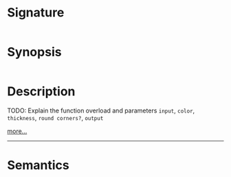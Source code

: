 # Signature
```vikid-signature
```

# Synopsis
```vikid-synopsis
```

# Description
TODO: Explain the function overload and parameters `input`, `color`, `thickness`, `round corners?`, `output`

[more...](https://www.w3schools.com/tags/canvas_stroke.asp)

----
# Semantics